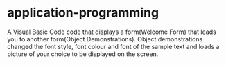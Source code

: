# application-programming

A Visual Basic Code code that displays a form(Welcome Form) that leads you to another form(Object Demonstrations). Object demonstrations changed the font style, font colour and font of the sample text and loads a picture of your choice to be displayed on the screen.
